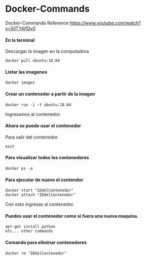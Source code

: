 # Docker-Commands
Docker-Commands
Reference https://www.youtube.com/watch?v=SjlTY4jfQy0

#### En la terminal
Descargar la imagen en la computadora

    docker pull ubuntu:18.04
#### Listar las imagenes

    docker images
#### Crear un contenedor a partir de la imagen

    docker run -i -t ubuntu:18.04
Ingresamos al contenedor.

#### Ahora se puede usar el contenedor
Para salir del contenedor.

    exit

#### Para visualizar todos los contenedores
    
    docker ps -a
    
#### Para ejecutar de nuevo el contendor

    docker start "IDdelContenedor"
    docker attach "IDdelContenedor"
Con esto ingresas al contenedor.    
#### Puedes usar el contenedor como si fuera una nueva maquina.
    
    apt-get install python
    etc... other commands
    
#### Comando para eliminar contenedores

    docker rm "IDdelContenedor"

    
